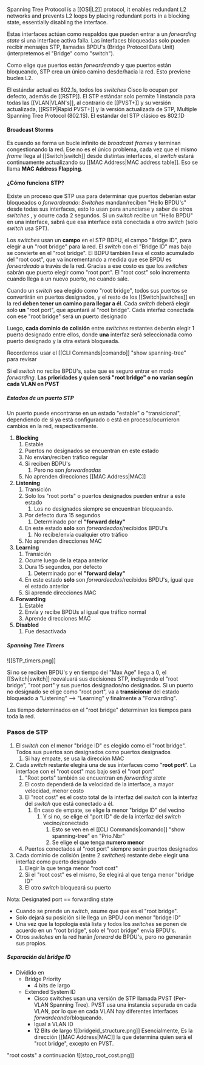 Spanning Tree Protocol is a [[OSI|L2]] protocol, it enables redundant L2 networks and prevents L2 loops by placing redundant ports in a blocking state, essentially disabling the interface.

Estas interfaces actúan como respaldos que pueden entrar a un *forwarding state* si una interface activa falla. Las interfaces bloqueadas solo pueden recibir mensajes STP, llamadas BPDU's (Bridge Protocol Data Unit) (interpretemos el "Bridge" como "switch").

Como elige que puertos están *forwardeando* y que puertos están bloqueando, STP crea un único camino desde/hacia la red. Esto previene bucles L2.

El estándar actual es 802.1s, todos los *switches* Cisco lo ocupan por defecto, además de [[RSTP]]. El STP estándar solo permite 1 instancia para todas las [[VLAN|VLAN's]], al contrario de [[PVST+]] y su versión actualizada, [[RSTP|Rapid PVST+]] y la versión actualizada de STP, Multiple Spanning Tree Protocol (802.1S). El estándar del STP clásico es 802.1D

#### Broadcast Storms
Es cuando se forma un bucle infinito de *broadcast frames* y terminan congestionando la red.
Ese no es el único problema, cada vez que el mismo *frame* llega al [[Switch|switch]] desde distintas interfaces, el *switch* estará continuamente actualizando su [[MAC Address|MAC address table]]. Eso se llama **MAC Address Flapping**.

#### ¿Cómo funciona STP?
Existe un proceso que STP usa para determinar que puertos deberían estar bloqueados o *forwardeando*:
*Switches* mandan/reciben  "Hello BPDU's" desde todas sus interfaces, esto lo usan para anunciarse y saber de otros *switches* , y ocurre cada 2 segundos. Si un *switch* recibe un "Hello BPDU" en una interface, sabrá que esa interface está conectada a otro *switch* (solo *switch* usa SPT).

Los *switches* usan un **campo** en el STP BDPU, el campo "Bridge ID", para elegir a un "root bridge" para la red. El *switch* con el "Bridge ID" mas bajo se convierte en el "root bridge". El BDPU también lleva el costo acumulado del "root cost", que va incrementando a medida que ese BPDU es *forwardeado* a través de la red. Gracias a ese costo es que los *switches* sabrán que puerto elegir como "root port".
El "root cost" solo incrementa cuando llega a un nuevo puerto, no cuando sale.

Cuando un *switch* sea elegido como "root bridge", todos sus puertos se convertirán en puertos designados, y el resto de los [[Switch|switches]] en la red **deben tener un camino para llegar a él**. Cada *switch* deberá elegir solo **un** "root port", que apuntará al "root bridge". Cada interfaz conectada con ese "root bridge" será un puerto designado

Luego, **cada dominio de colisión** entre *switches* restantes deberán elegir 1 puerto designado entre ellos, donde **una** interfaz será seleccionada como puerto designado y la otra estará bloqueada.

Recordemos usar el [[CLI Commands|comando]] "show spanning-tree" para revisar 

Si el *switch* no recibe BPDU's, sabe que es seguro entrar en modo *forwarding*.
**Las prioridades y quien será "root bridge" o no varían según cada VLAN en PVST**

##### Estados de un puerto STP
Un puerto puede encontrarse en un estado "estable" o "transicional", dependiendo de si ya está configurado o está en proceso/ocurrieron cambios en la red, respectivamente.
1. **Blocking**
	1. Estable
	2. Puertos no designados se encuentran en este estado
	3. No envían/reciben tráfico regular
	4. Si reciben BDPU's
		1. Pero no son *forwardeadas*
	5. No aprenden direcciones [[MAC Address|MAC]]
2. **Listening**
	1. Transición
	2. Solo los "root ports" o puertos designados pueden entrar a este estado
		1. Los no designados siempre se encuentran bloqueando.
	3. Por defecto dura 15 segundos
		1. Determinado por el **"forward delay"**
	4. En este estado **solo** son *forwardeados*/recibidos BPDU's
		1. No recibe/envía cualquier otro tráfico
	5. No aprenden direcciones MAC
3. **Learning**
	1. Transición
	2. Ocurre luego de la etapa anterior
	3. Dura 15 segundos, por defecto
		1. Determinado por el **"forward delay"**
	4. En este estado **solo** son *forwardeados*/recibidos BPDU's, igual que el estado anterior
	5. Si aprende direcciones MAC
4. **Forwarding**
	1. Estable
	2. Envía y recibe BPDUs al igual que tráfico normal
	3. Aprende direcciones MAC
5. **Disabled**
	1. Fue desactivada

##### Spanning Tree Timers

![[STP_timers.png]]

Si no se reciben BPDU's y en tiempo del "Max Age" llega a 0, el [[Switch|switch]] reevaluará sus decisiones STP, incluyendo el "root bridge", "root port" y sus puertos designados/no designados.
Si un puerto no designado se elige como "root port", va a **transicionar** del estado bloqueado a "Listening" --> "Learning" y finalmente a "Forwarding".

Los tiempo determinados en el "root bridge" determinan los tiempos para toda la red.
### Pasos de STP
1. El *switch* con el menor "bridge ID" es elegido como el "root bridge". Todos sus puertos son designados como puertos designados
	1. Si hay empate, se usa la dirección MAC
2. Cada *switch* restante elegirá una de sus interfaces como "**root port**". La interface con el "root cost" mas bajo será el "root port"
	1. "Root ports" también se encuentran en *forwarding state*
	2. El costo dependerá de la velocidad de la interface, a mayor velocidad, menor costo
	4. El "root cost"  es el costo total de la interfaz del *switch* con la interfaz del *switch* que está conectado a él.
		1. En caso de empate, se elige la menor "bridge ID" del vecino
			1. Y si no, se elige el "port ID" de de la interfaz del *switch* vecino/conectado
				1. Esto se ven en el [[CLI Commands|comando]] "show spanning-tree" en "Prio.Nbr" 
				2. Se elige el que tenga **numero menor**
	5. Puertos conectados al "root port" siempre serán puertos designados
3. Cada dominio de colisión (entre 2 *switches*) restante debe elegir **una** interfaz como puerto designado
	1. Elegir la que tenga menor "root cost"
	2. Si el "root cost" es el mismo, Se elegirá al que tenga menor "bridge ID"
	3. El otro *switch* bloqueará su puerto

Nota: Designated port == forwarding state

- Cuando se prende un *switch*, asume que que es el "root bridge".
- Solo dejará su posición si le llega un BPDU con menor "bridge ID"
- Una vez que la topología está lista y todos los *switches* se ponen de acuerdo en un "root bridge", solo el "root bridge" envía BPDU's.
- Otros *switches* en la red harán *forward* de BPDU's, pero no generarán sus propios.

##### Separación del bridge ID
- Dividido en
	- Bridge Priority
		- 4 bits de largo
	- Extended System ID
		- Cisco switches usan una versión de STP llamada PVST (Per-VLAN Spanning Tree). PVST usa una instancia separada en cada VLAN, por lo que en cada VLAN hay diferentes interfaces *forwardeando*/bloqueando.
		- Igual a VLAN ID
		- 12 Bits de largo
![[bridgeid_structure.png]]
Esencialmente, Es la dirección [[MAC Address|MAC]] la que determina quien será el "root bridge", excepto en PVST.



"root costs" a continuación
![[stop_root_cost.png]]

